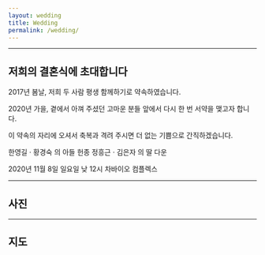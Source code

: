 ```yaml
---
layout: wedding
title: Wedding
permalink: /wedding/
---
```

---
## 저희의 결혼식에 초대합니다

2017년 봄날,
저희 두 사람 평생 함께하기로 약속하였습니다.

2020년 가을,
곁에서 아껴 주셨던 고마운 분들 앞에서
다시 한 번 서약을 맺고자 합니다.

이 약속의 자리에 오셔서 축복과 격려 주시면
더 없는 기쁨으로 간직하겠습니다.

한영길 · 황경숙 의 아들 헌종
정흥근 · 김은자 의 딸 다운

2020년 11월 8일 일요일 낮 12시
차바이오 컴플렉스

---

## 사진

---

## 지도